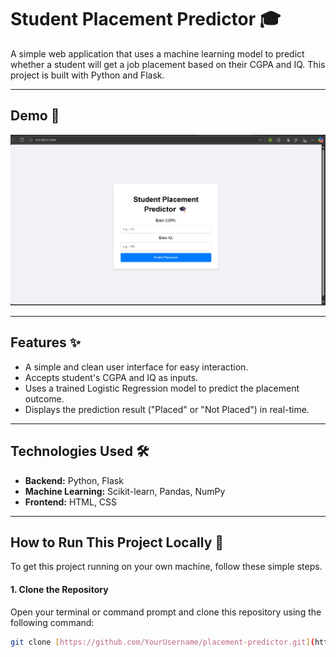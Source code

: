 # Student Placement Predictor 🎓

A simple web application that uses a machine learning model to predict whether a student will get a job placement based on their CGPA and IQ. This project is built with Python and Flask.

---

## Demo 📸

![App Screenshot](screenshot.png)

---

## Features ✨

-   A simple and clean user interface for easy interaction.
-   Accepts student's CGPA and IQ as inputs.
-   Uses a trained Logistic Regression model to predict the placement outcome.
-   Displays the prediction result ("Placed" or "Not Placed") in real-time.

---

## Technologies Used 🛠️

-   **Backend:** Python, Flask
-   **Machine Learning:** Scikit-learn, Pandas, NumPy
-   **Frontend:** HTML, CSS

---

## How to Run This Project Locally 🚀

To get this project running on your own machine, follow these simple steps.

#### 1. Clone the Repository
Open your terminal or command prompt and clone this repository using the following command:

```bash
git clone [https://github.com/YourUsername/placement-predictor.git](https://github.com/YourUsername/placement-predictor.git)

